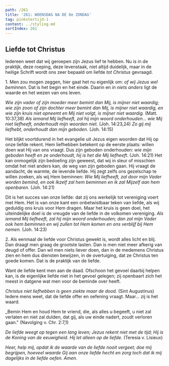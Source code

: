 ```yaml
---
path: /261
title: '261: WOENSDAG NA DE 8e ZONDAG'
tag: pinkstertijd-1
content: ../styling.md
sortIndex: 261
---
```


## Liefde tot Christus

Iedereen weet dat wij geroepen zijn Jezus lief te hebben. Nu is in de praktijk, deze roeping, deze levenstaak, niet altijd duidelijk, maar in de heilige Schrift wordt ons zeer bepaald om liefde _tot Christus_ gevraagd.

1\. Men zou mogen zeggen, hier gaat het nu eigenlijk om: _of wij Jezus wel beminnen_. Dat is het begin en het einde. Daarin en _in niets anders_ ligt de waarde en het wezen van ons leven.

_Wie zijn vader of zijn moeder meer bemint dan Mij, is mijner niet waardig; wie zijn zoon of zijn dochter meer bemint dan Mij, is mijner niet waardig, en wie zijn kruis niet opneemt en Mij niet volgt, is mijner niet waardig._ (Matt. 10:37,38) _Als iemand Mij liefheeft, zal hij mijn woord onderhouden... wie Mij niet liefheeft, onderhoudt mijn woorden niet._ (Joh. 14:23,24) _Zo gij mij liefhebt, onderhoudt dan mijn geboden._ (Joh. 14:15)

Het blijkt voortdurend in het evangelie uit Jezus eigen woorden dat Hij op onze liefde rekent. Hem liefhebben betekent op de eerste plaats: willen doen wat Hij van ons vraagt. Dus zijn geboden onderhouden: _wie mijn geboden heeft en ze onderhoudt, hij is het die Mij liefheeft_. (Joh. 14:21) Het kan onmogelijk zijn bedoeling zijn geweest, dat wij in sleur of misschien omdat het niet anders kan, de weg van zijn geboden gaan. Hij vraagt de aandacht, de warmte, de levende liefde. Hij zegt zelfs ons gezelschap te willen zoeken, als wij Hem beminnen: _Wie Mij liefheeft, zal door mijn Vader worden bemind, en ook Ikzelf zal hem beminnen en ik zal Mijzelf aan hem openbaren._ (Joh. 14:21)

Dit is het succes van onze liefde: dat zij ons werkelijk tot vereniging voert met Hem. Het is van onze kant een onbetwistbaar teken van liefde, als wij geduldig ons kruis voor Hem dragen. Maar het kruis is geen doel, het uiteindelijke doel is de vreugde van de liefde in de volkomen vereniging. _Als iemand Mij liefheeft, zal hij mijn woord onderhouden; dan zal mijn Vader ook hem beminnen en wij zullen tot Hem komen en ons verblijf bij Hem nemen._ (Joh. 14:23)

2\. Als eenmaal de liefde voor Christus gewekt is, wordt alles licht en blij. Dan draagt men graag de grootste lasten. Dan is men niet meer afkerig van deugd of offer. Dan wil men niets liever doen, dan in de medemens Christus zien en hem dus diensten bewijzen, in de overtuiging, dat ze Christus ten goede komen. Dat is de praktijk van de liefde.

Want de liefde kent men aan de daad. Ofschoon het gevoel daarbij helpen kan, is de eigenlijke liefde niet in het gevoel gelegen; zij openbaart zich het meest in datgene wat men voor de beminde over heeft.

_Christus niet liefhebben is geen ziekte maar de dood._ (Sint Augustinus) Iedere mens weet, dat de liefde offer en oefening vraagt. Maar... zij is het waard.

_Bemin Hem en houd Hem te vriend, die, als alles u begeeft, u niet zal verlaten en niet zal dulden, dat gij, als uw einde nadert, zoudt verloren gaan." (Navolging v. Chr. 2:7,1)

_De liefde weegt op tegen een lang leven; Jezus rekent niet met de tijd; Hij is de Koning van de eeuwigheid. Hij let alleen op de liefde._ (Teresia v. Lisieux)

_Heer, help mij, opdat ik de waarde van de liefde nooit vergeet; doe mij begrijpen, hoeveel waarde Gij aan onze liefde hecht en zorg toch dat ik mij dagelijks in de liefde oefen. Amen._
